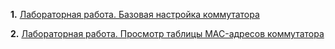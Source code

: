 **1.** [Лабораторная работа. Базовая настройка коммутатора](https://github.com/Art1shock/otus-networks/tree/main/labs/lab00)

**2.** [Лабораторная работа. Просмотр таблицы MAC-адресов коммутатора](https://github.com/Art1shock/otus-networks/tree/main/labs/lab01)
